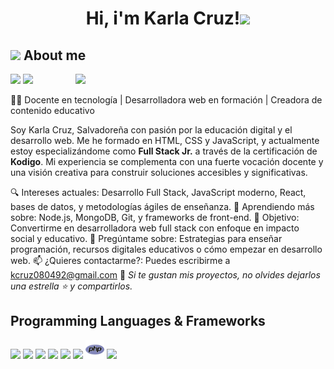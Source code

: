 <h1 align="center"> Hi, i'm Karla Cruz!<img src="https://media.giphy.com/media/hvRJCLFzcasrR4ia7z/giphy.gif" width="25px"></h1>

## <picture><img src = "https://user-images.githubusercontent.com/64439609/213525571-a0b12213-7e89-48df-a45f-153c78f3cf5e.png" width =40px></picture> **About me**

<picture> <img align="right" src="https://mir-s3-cdn-cf.behance.net/project_modules/disp/601014116770475.6068beff4640a.gif" width = 400px></picture>
 <p align="left">
  <img src="https://img.shields.io/badge/Focus-Backend%20Development-dodgerblue" />
  <img src="https://img.shields.io/badge/Languages-English-dodgerblue" />
</p>

👩‍🏫 Docente en tecnología | Desarrolladora web en formación | Creadora de contenido educativo

Soy Karla Cruz, Salvadoreña con pasión por la educación digital y el desarrollo web. Me he formado en HTML, CSS y JavaScript, y actualmente estoy especializándome como **Full Stack Jr.** a través de la certificación de **Kodigo**. Mi experiencia se complementa con una fuerte vocación docente y una visión creativa para construir soluciones accesibles y significativas.

🔍 Intereses actuales: Desarrollo Full Stack, JavaScript moderno, React, bases de datos, y metodologías ágiles de enseñanza.
🌱 Aprendiendo más sobre: Node.js, MongoDB, Git, y frameworks de front-end.
🎯 Objetivo: Convertirme en desarrolladora web full stack con enfoque en impacto social y educativo.
💬 Pregúntame sobre: Estrategias para enseñar programación, recursos digitales educativos o cómo empezar en desarrollo web.
📫 ¿Quieres contactarme?: Puedes escribirme a kcruz080492@gmail.com
🚀 *Si te gustan mis proyectos, no olvides dejarlos una estrella ⭐ y compartirlos.*
<br>

<p align="center">

## Programming Languages & Frameworks 
<img src = 'https://github.com/MarikIshtar007/MarikIshtar007/blob/master/images/html.svg' width='30px'/> <img src = 'https://github.com/MarikIshtar007/MarikIshtar007/blob/master/images/css.svg' width='30'/> <img src = 'https://github.com/MarikIshtar007/MarikIshtar007/blob/master/images/js.svg' width='30'/> <img src = 'https://github.com/MarikIshtar007/MarikIshtar007/blob/master/images/bootstrap.svg' width='33'/> <img src = 'https://github.com/MarikIshtar007/MarikIshtar007/blob/master/images/git.svg' width='30'/> <img src= 'https://cdn.jsdelivr.net/gh/devicons/devicon@latest/icons/react/react-original-wordmark.svg' width='30'/> <img src= 'https://raw.githubusercontent.com/github/explore/80688e429a7d4ef2fca1e82350fe8e3517d3494d/topics/php/php.png' width='30'/> <img src= 'https://www.vectorlogo.zone/logos/mysql/mysql-ar21.svg' width='9%'>
